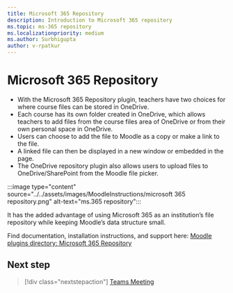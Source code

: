 ```yaml
---
title: Microsoft 365 Repository
description: Introduction to Microsoft 365 repository
ms.topic: ms-365 repository
ms.localizationpriority: medium
ms.author: Surbhigupta
author: v-rpatkur
---
```


# Microsoft 365 Repository

* With the Microsoft 365 Repository plugin, teachers have two choices for where course files can be stored in OneDrive. 
* Each course has its own folder created in OneDrive, which allows teachers to add files from the course files area of OneDrive or from their own personal space in OneDrive. 
* Users can choose to add the file to Moodle as a copy or make a link to the file. 
* A linked file can then be displayed in a new window or embedded in the page. 
* The OneDrive repository plugin also allows users to upload files to OneDrive/SharePoint from the Moodle file picker.

:::image type="content" source="../../assets/images/MoodleInstructions/microsoft 365 repository.png" alt-text="ms.365 repository":::


It has the added advantage of using Microsoft 365 as an institution’s file repository while keeping Moodle’s data structure small.

Find documentation, installation instructions, and support here:
[Moodle plugins directory: Microsoft 365 Repository](https://moodle.org/plugins/repository_office365)

## Next step

> [!div class="nextstepaction"]
> [Teams Meeting](/teamblog)

